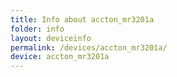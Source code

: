 ```yaml
---
title: Info about accton_mr3201a
folder: info
layout: deviceinfo
permalink: /devices/accton_mr3201a/
device: accton_mr3201a
---
```

